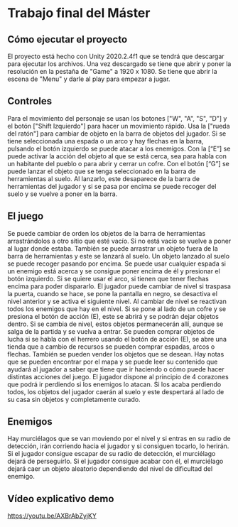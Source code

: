 # Trabajo final del Máster

## Cómo ejecutar el proyecto
El proyecto está hecho con Unity 2020.2.4f1 que se tendrá que descargar para ejecutar los archivos.
Una vez descargado se tiene que abrir y poner la resolución en la pestaña de "Game" a 1920 x 1080.
Se tiene que abrir la escena de "Menu" y darle al play para empezar a jugar.

## Controles
Para el movimiento del personaje se usan los botones ["W", "A", "S", "D"] y el botón ["Shift Izquierdo"] para hacer un movimiento rápido.
Usa la ["rueda del ratón"] para cambiar de objeto en la barra de objetos del jugador. Si se tiene seleccionada una espada o un arco y hay flechas en la barra, pulsando el botón izquierdo se puede atacar a los enemigos.
Con la [“E”] se puede activar la acción del objeto al que se está cerca, sea para habla con un habitante del pueblo o para abrir y cerrar un cofre.
Con el botón [“G”] se puede lanzar el objeto que se tenga seleccionado en la barra de herramientas al suelo. Al lanzarlo, este desaparece de la barra de herramientas del jugador y si se pasa por encima se puede recoger del suelo y se vuelve a poner en la barra.

## El juego
Se puede cambiar de orden los objetos de la barra de herramientas arrastrándolos a otro sitio que esté vacío. Si no está vacío se vuelve a poner al lugar donde estaba. También se puede arrastrar un objeto fuera de la barra de herramientas y este se lanzará al suelo. Un objeto lanzado al suelo se puede recoger pasando por encima.
Se puede usar cualquier espada si un enemigo está acerca y se consigue poner encima de él y presionar el botón izquierdo. Si se quiere usar el arco, si tienen que tener flechas encima para poder dispararlo.
El jugador puede cambiar de nivel si traspasa la puerta, cuando se hace, se pone la pantalla en negro, se desactiva el nivel anterior y se activa el siguiente nivel. Al cambiar de nivel se reactivan todos los enemigos que hay en el nivel.
Si se pone al lado de un cofre y se presiona el botón de acción (E), este se abrirá y se podrán dejar objetos dentro. Si se cambia de nivel, estos objetos permanecerán allí, aunque se salga de la partida y se vuelva a entrar.
Se pueden comprar objetos de lucha si se habla con el herrero usando el botón de acción (E), se abre una tienda que a cambio de recursos se pueden comprar espadas, arcos o flechas. También se pueden vender los objetos que se desean.
Hay notas que se pueden encontrar por el mapa y se puede leer su contenido que ayudará al jugador a saber que tiene que ir haciendo o cómo puede hacer distintas acciones del juego.
El jugador dispone al principio de 4 corazones que podrá ir perdiendo si los enemigos lo atacan. Si los acaba perdiendo todos, los objetos del jugador caerán al suelo y este despertará al lado de su casa sin objetos y completamente curado.


## Enemigos
Hay murciélagos que se van moviendo por el nivel y si entras en su radio de detección, irán corriendo hacia el jugador y si consiguen tocarlo, lo herirán.
Si el jugador consigue escapar de su radio de detección, el murciélago dejará de perseguirlo. Si el jugador consigue acabar con él, el murciélago dejará caer un objeto aleatorio dependiendo del nivel de dificultad del enemigo.

## Vídeo explicativo demo
https://youtu.be/AXBrAbZyjKY